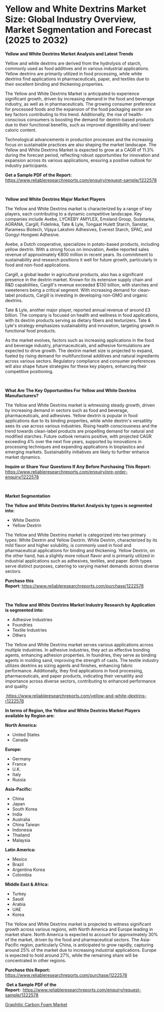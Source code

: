 <p><h1>Yellow and White Dextrins Market Size: Global Industry Overview, Market Segmentation and Forecast (2025 to 2032)</h1></p><p><strong>Yellow and White Dextrins Market Analysis and Latest Trends</strong></p>
<p><p>Yellow and white dextrins are derived from the hydrolysis of starch, commonly used as food additives and in various industrial applications. Yellow dextrins are primarily utilized in food processing, while white dextrins find applications in pharmaceuticals, paper, and textiles due to their excellent binding and thickening properties.</p><p>The Yellow and White Dextrins Market is anticipated to experience significant growth, driven by increasing demand in the food and beverage industry, as well as in pharmaceuticals. The growing consumer preference for processed foods and the expansion of the food packaging sector are key factors contributing to this trend. Additionally, the rise of health-conscious consumers is boosting the demand for dextrin-based products due to their functional benefits, such as improved digestibility and lower caloric content.</p><p>Technological advancements in production processes and the increasing focus on sustainable practices are also shaping the market landscape. The Yellow and White Dextrins Market is expected to grow at a CAGR of 11.3% during the forecast period, reflecting robust opportunities for innovation and expansion across its various applications, ensuring a positive outlook for industry participants.</p></p>
<p><strong>Get a Sample PDF of the Report:&nbsp;</strong> <a href="https://www.reliableresearchreports.com/enquiry/request-sample/1222578?utm_campaign=3084&utm_medium=2&utm_source=Github&utm_content=ia&utm_term=04042025&utm_id=yellow-and-white-dextrins">https://www.reliableresearchreports.com/enquiry/request-sample/1222578</a></p>
<p>&nbsp;</p>
<p><strong>Yellow and White Dextrins Major Market Players</strong></p>
<p><p>The Yellow and White Dextrins market is characterized by a range of key players, each contributing to a dynamic competitive landscape. Key companies include Avebe, LYCKEBY AMYLEX, Emsland Group, Sudstarke, AGRANA, Cargill, Fidelinka, Tate & Lyle, Tongaat Hulett Starch, Sanstar, Paramesu Biotech, Vijaya Lakshmi Adhesives, Everest Starch, SPAC, and Gongyi Hongwei Adhesive. </p><p>Avebe, a Dutch cooperative, specializes in potato-based products, including yellow dextrin. With a strong focus on innovation, Avebe reported sales revenue of approximately €800 million in recent years. Its commitment to sustainability and research positions it well for future growth, particularly in food and non-food applications.</p><p>Cargill, a global leader in agricultural products, also has a significant presence in the dextrin market. Known for its extensive supply chain and R&D capabilities, Cargill's revenue exceeded $130 billion, with starches and sweeteners being a critical segment. With increasing demand for clean-label products, Cargill is investing in developing non-GMO and organic dextrins.</p><p>Tate & Lyle, another major player, reported annual revenue of around £3 billion. The company is focused on health and wellness in food applications, with its dextrin products serving as dietary fibers and texturizers. Tate & Lyle's strategy emphasizes sustainability and innovation, targeting growth in functional food products.</p><p>As the market evolves, factors such as increasing applications in the food and beverage industry, pharmaceuticals, and adhesive formulations are expected to drive growth. The dextrin market size is projected to expand, fueled by rising demand for multifunctional additives and natural ingredients across various sectors. Regulatory compliance and consumer preferences will also shape future strategies for these key players, enhancing their competitive positioning.</p></p>
<p>&nbsp;</p>
<p><strong>What Are The Key Opportunities For Yellow and White Dextrins Manufacturers?</strong></p>
<p><p>The Yellow and White Dextrins market is witnessing steady growth, driven by increasing demand in sectors such as food and beverage, pharmaceuticals, and adhesives. Yellow dextrin is popular in food applications due to its binding properties, while white dextrin's versatility sees its use across various industries. Rising health consciousness and the trend towards clean-label products are propelling demand for natural and modified starches. Future outlook remains positive, with projected CAGR exceeding 4% over the next five years, supported by innovations in processing techniques and expanding applications in bioplastics and emerging markets. Sustainability initiatives are likely to further enhance market dynamics.</p></p>
<p><strong>Inquire or Share Your Questions If Any Before Purchasing This Report:</strong> <a href="https://www.reliableresearchreports.com/enquiry/pre-order-enquiry/1222578?utm_campaign=3084&utm_medium=2&utm_source=Github&utm_content=ia&utm_term=04042025&utm_id=yellow-and-white-dextrins">https://www.reliableresearchreports.com/enquiry/pre-order-enquiry/1222578</a></p>
<p>&nbsp;</p>
<p><strong>Market Segmentation</strong></p>
<p><strong>The Yellow and White Dextrins Market Analysis by types is segmented into:</strong></p>
<p><ul><li>White Dextrin</li><li>Yellow Dextrin</li></ul></p>
<p><p>The Yellow and White Dextrins market is categorized into two primary types: White Dextrin and Yellow Dextrin. White Dextrin, characterized by its mild flavor and higher solubility, is commonly used in food and pharmaceutical applications for binding and thickening. Yellow Dextrin, on the other hand, has a slightly more robust flavor and is primarily utilized in industrial applications such as adhesives, textiles, and paper. Both types serve distinct purposes, catering to varying market demands across diverse sectors.</p></p>
<p><strong>Purchase this Report:&nbsp;</strong><a href="https://www.reliableresearchreports.com/purchase/1222578?utm_campaign=3084&utm_medium=2&utm_source=Github&utm_content=ia&utm_term=04042025&utm_id=yellow-and-white-dextrins">https://www.reliableresearchreports.com/purchase/1222578</a></p>
<p>&nbsp;</p>
<p><strong>The Yellow and White Dextrins Market Industry Research by Application is segmented into:</strong></p>
<p><ul><li>Adhesive Industries</li><li>Foundries</li><li>Textile Industries</li><li>Others</li></ul></p>
<p><p>The Yellow and White Dextrins market serves various applications across multiple industries. In adhesive industries, they act as effective bonding agents, enhancing adhesion properties. In foundries, they serve as binding agents in molding sand, improving the strength of casts. The textile industry utilizes dextrins as sizing agents and finishes, enhancing fabric performance. Additionally, they find applications in food processing, pharmaceuticals, and paper products, indicating their versatility and importance across diverse sectors, contributing to enhanced performance and quality.</p></p>
<p><a href="https://www.reliableresearchreports.com/yellow-and-white-dextrins-r1222578?utm_campaign=3084&utm_medium=2&utm_source=Github&utm_content=ia&utm_term=04042025&utm_id=yellow-and-white-dextrins">&nbsp;https://www.reliableresearchreports.com/yellow-and-white-dextrins-r1222578</a></p>
<p><strong>In terms of Region, the Yellow and White Dextrins Market Players available by Region are:</strong></p>
<p>
    <p> <strong> North America: </strong>
        <ul>
            <li>United States</li>
            <li>Canada</li>
        </ul>
        </p> 
    <p> <strong> Europe: </strong>
        <ul>
            <li>Germany</li>
            <li>France</li>
            <li>U.K.</li>
            <li>Italy</li>
            <li>Russia</li>
        </ul>
        </p> 
    <p> <strong> Asia-Pacific: </strong>
        <ul>
            <li>China</li>
            <li>Japan</li>
            <li>South Korea</li>
            <li>India</li>
            <li>Australia</li>
            <li>China Taiwan</li>
            <li>Indonesia</li>
            <li>Thailand</li>
            <li>Malaysia</li>
        </ul>
        </p> 
    <p> <strong> Latin America: </strong>
        <ul>
            <li>Mexico</li>
            <li>Brazil</li>
            <li>Argentina Korea</li>
            <li>Colombia</li>
        </ul>
        </p> 
    <p> <strong> Middle East & Africa: </strong>
        <ul>
            <li>Turkey</li>
            <li>Saudi</li>
            <li>Arabia</li>
            <li>UAE</li>
            <li>Korea</li>
        </ul>
    </p>
    </p>
<p><p>The Yellow and White Dextrins market is projected to witness significant growth across various regions, with North America and Europe leading in market share. North America is expected to account for approximately 30% of the market, driven by the food and pharmaceutical sectors. The Asia-Pacific region, particularly China, is anticipated to grow rapidly, capturing around 25% of the market due to increasing industrial applications. Europe is expected to hold around 27%, while the remaining share will be concentrated in other regions.</p></p>
<p><strong>Purchase this Report: </strong><a href="https://www.reliableresearchreports.com/purchase/1222578?utm_campaign=3084&utm_medium=2&utm_source=Github&utm_content=ia&utm_term=04042025&utm_id=yellow-and-white-dextrins">https://www.reliableresearchreports.com/purchase/1222578</a></p>
<p>&nbsp;<strong>Get a Sample PDF of the Report:&nbsp;&nbsp;</strong><a href="https://www.reliableresearchreports.com/enquiry/request-sample/1222578?utm_campaign=3084&utm_medium=2&utm_source=Github&utm_content=ia&utm_term=04042025&utm_id=yellow-and-white-dextrins">https://www.reliableresearchreports.com/enquiry/request-sample/1222578</a></p>
<p><strong></strong></p>
<p><p><a href="https://github.com/daphnyvashdi/Market-Research-Report-List-1/blob/main/graphitic-carbon-foam-market.md?utm_campaign=3084&utm_medium=2&utm_source=Github&utm_content=ia&utm_term=04042025&utm_id=yellow-and-white-dextrins">Graphitic Carbon Foam Market</a></p></p>